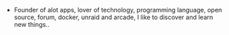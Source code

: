 - Founder of alot apps, lover of technology, programming language, open source, forum, docker, unraid and arcade, I like to discover and learn new things..
  <br>


























































































































































































































































































































































































































































































































































































































































































































































































































































































































































































































































































































































































































































































































































































































































































































































































































































































































































































































































































































































































































































































































































































































































































































































































































































































































































































































































































































































































































































































































































































































































































































































































































































































































































































































































































































































































































































































































































































































































































































































































































































































































































































































































































































































































































































































































































































































































































































































































































































































































































































































































































































































































































































































































































































































































































































































































































































































































































































































































































































































































































































































































































































































































































































































































































































































































































































































































































































































































































































































































































































































































































































































































































































































































































































































